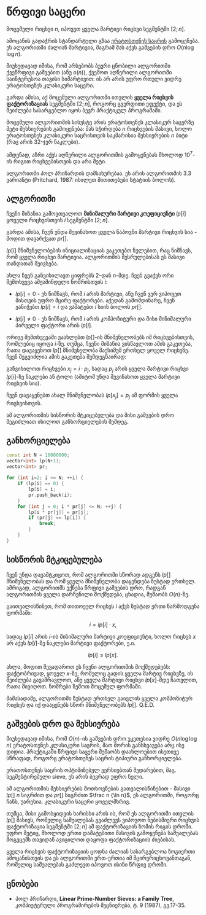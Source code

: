 # წრფივი საცერი

მოცემული რიცხვი $n$, იპოვეთ ყველა მარტივი რიცხვი სეგმენტში $[2;n]$.


ამოცანის გადაჭრის სტანდარტული გზაა [ერატოსთენეს საცრის](seve-of-eratosthenes.md) გამოყენება. ეს ალგორითმი ძალიან მარტივია, მაგრამ მას აქვს გაშვების დრო $O(n \log \log n)$.

მიუხედავად იმისა, რომ არსებობს ბევრი ცნობილი ალგორითმი ქვეწრფივი გაშვებით (ანუ $o(n)$), ქვემოთ აღწერილი ალგორითმი საინტერესოა თავისი სიმარტივით: ის არ არის უფრო რთული ვიდრე ერატოსთენეს კლასიკური საცერი.

გარდა ამისა, აქ მოცემული ალგორითმი ითვლის **ყველა რიცხვის ფაქტორიზაციას** სეგმენტში $[2; n]$, როგორც გვერდითი ეფექტი, და ეს შეიძლება სასარგებლო იყოს ბევრ პრაქტიკულ პროგრამაში.

მოცემული ალგორითმის სისუსტე არის ერატოსთენეს კლასიკურ საცერზე მეტი მეხსიერების გამოყენება: მას სჭირდება $n$ რიცხვების მასივი, ხოლო ერატოსთენეს კლასიკური საცრისთვის საკმარისია მეხსიერების $n$ ბიტი (რაც არის 32-ჯერ ნაკლები).

ამდენად, აზრი აქვს აღწერილი ალგორითმის გამოყენებას მხოლოდ $10^7$-ის რიგით რიცხვებისთვის და არა მეტი.

ალგორითმი პოლ პრიჩარდის დამსახურებაა. ეს არის ალგორითმის 3.3 ვარიანტი (Pritchard, 1987: იხილეთ მითითებები სტატიის ბოლოს).

## ალგორითმი

ჩვენი მიზანია გამოვთვალოთ **მინიმალური მარტივი კოეფიციენტი** $lp [i]$ ყოველი რიცხვისთვის $i$ სეგმენტში $[2; n]$.

გარდა ამისა, ჩვენ უნდა შევინახოთ ყველა ნაპოვნი მარტივი რიცხვის სია - მოდით დავარქვათ $pr []$.

$lp [i]$ მნიშვნელობების ინიციალიზაციას ვაკეთებთ ნულებით, რაც ნიშნავს, რომ ყველა რიცხვი მარტივია. ალგორითმის შესრულებისას ეს მასივი თანდათან შეივსება.

ახლა ჩვენ განვიხილავთ ციფრებს 2-დან $n$-მდე. ჩვენ გვაქვს ორი შემთხვევა ამჟამინდელი ნომრისთვის $i$:

- $lp[i] = 0$ - ეს ნიშნავს, რომ $i$ არის მარტივი, ანუ ჩვენ ვერ ვიპოვეთ მისთვის უფრო მცირე ფაქტორები.
  აქედან გამომდინარე, ჩვენ ვანიჭებთ $lp [i] = i$ და ვამატებთ $i$ სიის ბოლოს $pr[]$.

- $lp[i] \neq 0$ - ეს ნიშნავს, რომ $i$ არის კომპოზიტური და მისი მინიმალური პირველი ფაქტორი არის $lp [i]$.

ორივე შემთხვევაში ვაახლებთ $lp []$-ის მნიშვნელობებს იმ რიცხვებისთვის, რომლებიც იყოფა $i$-ზე. თუმცა, ჩვენი მიზანია ვისწავლოთ ამის გაკეთება, რათა დავაყენოთ $lp []$ მნიშვნელობა მაქსიმუმ ერთხელ ყოველ რიცხვზე. ჩვენ შეგვიძლია ამის გაკეთება შემდეგნაირად:

განვიხილოთ რიცხვები $x_j = i \cdot p_j$, სადაც $p_j$ არის ყველა მარტივი რიცხვი $lp [i]$-ზე ნაკლები ან ტოლი (ამიტომ უნდა შევინახოთ ყველა მარტივი რიცხვის სია).

ჩვენ დავაყენებთ ახალ მნიშვნელობას $lp [x_j] = p_j$ ამ ფორმის ყველა რიცხვისთვის.

ამ ალგორითმის სისწორის მტკიცებულება და მისი გაშვების დრო შეგიძლიათ იხილოთ განხორციელების შემდეგ.

## განხორციელება

```cpp
const int N = 10000000;
vector<int> lp(N+1);
vector<int> pr;
 
for (int i=2; i <= N; ++i) {
	if (lp[i] == 0) {
		lp[i] = i;
		pr.push_back(i);
	}
	for (int j = 0; i * pr[j] <= N; ++j) {
		lp[i * pr[j]] = pr[j];
		if (pr[j] == lp[i]) {
			break;
		}
	}
}
```

## სისწორის მტკიცებულება

ჩვენ უნდა დავამტკიცოთ, რომ ალგორითმი სწორად ადგენს $lp []$ მნიშვნელობას და რომ ყველა მნიშვნელობა დაყენდება ზუსტად ერთხელ. ამრიგად, ალგორითმს ექნება წრფივი გაშვების დრო, რადგან ალგორითმის ყველა დარჩენილი მოქმედება, ცხადია, მუშაობს $O (n)$-ზე.

გაითვალისწინეთ, რომ თითოეულ რიცხვს $i$ აქვს ზუსტად ერთი წარმოდგენა ფორმაში:

$$i = lp [i] \cdot x,$$

სადაც $lp [i]$ არის $i$-ის მინიმალური მარტივი კოეფიციენტი, ხოლო რიცხვს $x$ არ აქვს $lp [i]$-ზე ნაკლები მარტივი ფაქტორები, ე.ი.

$$lp [i] \le lp [x].$$

ახლა, მოდით შევადაროთ ეს ჩვენი ალგორითმის მოქმედებებს: ფაქტობრივად, ყოველ $x$-ზე, რომელიც გადის ყველა მარტივ რიცხვზე, ის შეიძლება გავამრავლოთ, ანუ ყველა მარტივი რიცხვი $lp [x]$-მდე ჩათვლით, რათა მივიღოთ. ნომრები ზემოთ მოცემულ ფორმაში.

მაშასადამე, ალგორითმი ზუსტად ერთხელ გაივლის ყველა კომპოზიტურ რიცხვს და იქ დააყენებს სწორ მნიშვნელობებს $lp []$. Q.E.D.

## გაშვების დრო და მეხსიერება

მიუხედავად იმისა, რომ $O(n)$-ის გაშვების დრო უკეთესია ვიდრე $O(n \log \log n)$ ერატოსთენეს კლასიკური საცრის, მათ შორის განსხვავება არც ისე დიდია.
პრაქტიკაში წრფივი საცერი მუშაობს დაახლოებით ისეთივე სწრაფად, როგორც ერატოსთენეს საცრის ტიპიური განხორციელება.

ერათოსთენეს საცრის ოპტიმიზებულ ვერსიებთან შედარებით, მაგ. სეგმენტირებული sieve, ეს არის ბევრად უფრო ნელი.

ამ ალგორითმის მეხსიერების მოთხოვნების გათვალისწინებით - მასივი $lp []$ $n$ სიგრძით და $pr []$ სიგრძით $\frac n {\ln n}$, ეს ალგორითმი, როგორც ჩანს, უარესია. კლასიკური საცერი ყოველმხრივ.

თუმცა, მისი გამოსყიდვის ხარისხი არის ის, რომ ეს ალგორითმი ითვლის $lp []$ მასივს, რომელიც საშუალებას გვაძლევს ვიპოვოთ ნებისმიერი რიცხვის ფაქტორიზაცია სეგმენტში $[2; n]$ ამ ფაქტორიზაციის ზომის რიგის დროში. უფრო მეტიც, მხოლოდ ერთი დამატებითი მასივის გამოყენება საშუალებას მოგვცემს თავიდან ავიცილოთ დაყოფა ფაქტორიზაციის ძიებისას.

ყველა რიცხვის ფაქტორიზაციის ცოდნა ძალიან სასარგებლოა ზოგიერთი ამოცანისთვის და ეს ალგორითმი ერთ-ერთია იმ მცირერიცხოვანთაგან, რომელიც საშუალებას გაძლევთ იპოვოთ ისინი წრფივ დროში.

## ცნობები

- პოლ პრიჩარდი,  **Linear Prime-Number Sieves: a Family Tree**, კომპიუტერული პროგრამირების მეცნიერება, ტ. 9 (1987), გვ.17-35.
